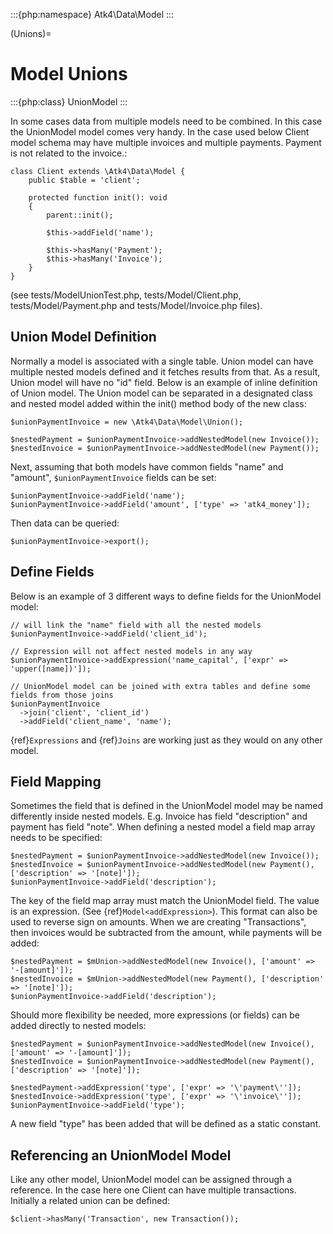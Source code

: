 :::{php:namespace} Atk4\Data\Model
:::

(Unions)=

# Model Unions

:::{php:class} UnionModel
:::

In some cases data from multiple models need to be combined. In this case the UnionModel model comes very handy.
In the case used below Client model schema may have multiple invoices and multiple payments. Payment is not related to the invoice.:

```
class Client extends \Atk4\Data\Model {
    public $table = 'client';

    protected function init(): void
    {
        parent::init();

        $this->addField('name');

        $this->hasMany('Payment');
        $this->hasMany('Invoice');
    }
}
```

(see tests/ModelUnionTest.php, tests/Model/Client.php, tests/Model/Payment.php and tests/Model/Invoice.php files).

## Union Model Definition

Normally a model is associated with a single table. Union model can have multiple nested models defined and it fetches
results from that. As a result, Union model will have no "id" field. Below is an example of inline definition of Union model.
The Union model can be separated in a designated class and nested model added within the init() method body of the new class:

```
$unionPaymentInvoice = new \Atk4\Data\Model\Union();

$nestedPayment = $unionPaymentInvoice->addNestedModel(new Invoice());
$nestedInvoice = $unionPaymentInvoice->addNestedModel(new Payment());
```

Next, assuming that both models have common fields "name" and "amount", `$unionPaymentInvoice` fields can be set:

```
$unionPaymentInvoice->addField('name');
$unionPaymentInvoice->addField('amount', ['type' => 'atk4_money']);
```

Then data can be queried:

```
$unionPaymentInvoice->export();
```

## Define Fields

Below is an example of 3 different ways to define fields for the UnionModel model:

```
// will link the "name" field with all the nested models
$unionPaymentInvoice->addField('client_id');

// Expression will not affect nested models in any way
$unionPaymentInvoice->addExpression('name_capital', ['expr' => 'upper([name])']);

// UnionModel model can be joined with extra tables and define some fields from those joins
$unionPaymentInvoice
  ->join('client', 'client_id')
  ->addField('client_name', 'name');
```

{ref}`Expressions` and {ref}`Joins` are working just as they would on any other model.

## Field Mapping

Sometimes the field that is defined in the UnionModel model may be named differently inside nested models.
E.g. Invoice has field "description" and payment has field "note".
When defining a nested model a field map array needs to be specified:

```
$nestedPayment = $unionPaymentInvoice->addNestedModel(new Invoice());
$nestedInvoice = $unionPaymentInvoice->addNestedModel(new Payment(), ['description' => '[note]']);
$unionPaymentInvoice->addField('description');
```

The key of the field map array must match the UnionModel field. The value is an expression. (See {ref}`Model<addExpression>`).
This format can also be used to reverse sign on amounts. When we are creating "Transactions", then invoices would be
subtracted from the amount, while payments will be added:

```
$nestedPayment = $mUnion->addNestedModel(new Invoice(), ['amount' => '-[amount]']);
$nestedInvoice = $mUnion->addNestedModel(new Payment(), ['description' => '[note]']);
$unionPaymentInvoice->addField('description');
```

Should more flexibility be needed, more expressions (or fields) can be added directly to nested models:

```
$nestedPayment = $unionPaymentInvoice->addNestedModel(new Invoice(), ['amount' => '-[amount]']);
$nestedInvoice = $unionPaymentInvoice->addNestedModel(new Payment(), ['description' => '[note]']);

$nestedPayment->addExpression('type', ['expr' => '\'payment\'']);
$nestedInvoice->addExpression('type', ['expr' => '\'invoice\'']);
$unionPaymentInvoice->addField('type');
```

A new field "type" has been added that will be defined as a static constant.

## Referencing an UnionModel Model

Like any other model, UnionModel model can be assigned through a reference. In the case here one Client can have multiple transactions.
Initially a related union can be defined:

```
$client->hasMany('Transaction', new Transaction());
```
